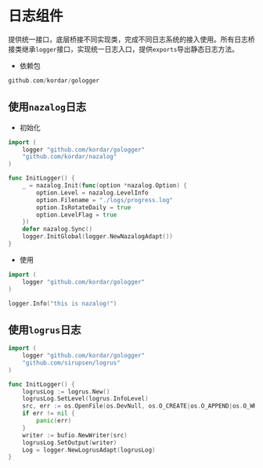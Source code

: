 # 日志组件

提供统一接口，底层桥接不同实现类，完成不同日志系统的接入使用。所有日志桥接类继承`logger`接口，实现统一日志入口，提供`exports`导出静态日志方法。



- 依赖包

```go
github.com/kordar/gologger 
```



## 使用`nazalog`日志

- 初始化

```go
import (
	logger "github.com/kordar/gologger"
	"github.com/kordar/nazalog"
)

func InitLogger() {
	_ = nazalog.Init(func(option *nazalog.Option) {
		option.Level = nazalog.LevelInfo
		option.Filename = "./logs/progress.log" 
		option.IsRotateDaily = true
		option.LevelFlag = true
	})
	defer nazalog.Sync()
	logger.InitGlobal(logger.NewNazalogAdapt())
}
```

- 使用

```go
import (
	logger "github.com/kordar/gologger"
)

logger.Info("this is nazalog!")
```



## 使用`logrus`日志

```go
import (
	logger "github.com/kordar/gologger"
	"github.com/sirupsen/logrus"
)

func InitLogger() {
	logrusLog := logrus.New()
	logrusLog.SetLevel(logrus.InfoLevel)
	src, err := os.OpenFile(os.DevNull, os.O_CREATE|os.O_APPEND|os.O_WRONLY, 0644)
	if err != nil {
		panic(err)
	}
	writer := bufio.NewWriter(src)
	logrusLog.SetOutput(writer)
	Log = logger.NewLogrusAdapt(logrusLog)
}
```



